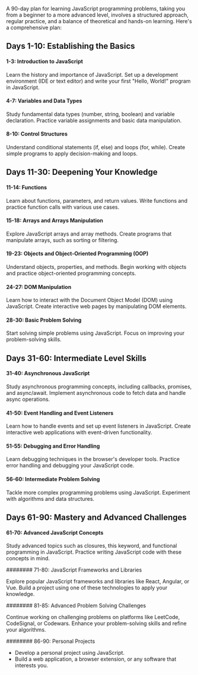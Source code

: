 A 90-day plan for learning JavaScript programming problems, taking you from a beginner to a more advanced level, involves a structured approach, regular practice, and a balance of theoretical and hands-on learning. Here's a comprehensive plan:

## Days 1-10: Establishing the Basics

#### 1-3: Introduction to JavaScript

Learn the history and importance of JavaScript.
Set up a development environment (IDE or text editor) and write your first "Hello, World!" program in JavaScript.
#### 4-7: Variables and Data Types

Study fundamental data types (number, string, boolean) and variable declaration.
Practice variable assignments and basic data manipulation.
#### 8-10: Control Structures

Understand conditional statements (if, else) and loops (for, while).
Create simple programs to apply decision-making and loops.
## Days 11-30: Deepening Your Knowledge

#### 11-14: Functions

Learn about functions, parameters, and return values.
Write functions and practice function calls with various use cases.
#### 15-18: Arrays and Arrays Manipulation

Explore JavaScript arrays and array methods.
Create programs that manipulate arrays, such as sorting or filtering.
#### 19-23: Objects and Object-Oriented Programming (OOP)

Understand objects, properties, and methods.
Begin working with objects and practice object-oriented programming concepts.
#### 24-27: DOM Manipulation

Learn how to interact with the Document Object Model (DOM) using JavaScript.
Create interactive web pages by manipulating DOM elements.
#### 28-30: Basic Problem Solving

Start solving simple problems using JavaScript.
Focus on improving your problem-solving skills.

## Days 31-60: Intermediate Level Skills

#### 31-40: Asynchronous JavaScript

Study asynchronous programming concepts, including callbacks, promises, and async/await.
Implement asynchronous code to fetch data and handle async operations.
#### 41-50: Event Handling and Event Listeners

Learn how to handle events and set up event listeners in JavaScript.
Create interactive web applications with event-driven functionality.
#### 51-55: Debugging and Error Handling

Learn debugging techniques in the browser's developer tools.
Practice error handling and debugging your JavaScript code.
#### 56-60: Intermediate Problem Solving

Tackle more complex programming problems using JavaScript.
Experiment with algorithms and data structures.
## Days 61-90: Mastery and Advanced Challenges

#### 61-70: Advanced JavaScript Concepts

Study advanced topics such as closures, this keyword, and functional programming in JavaScript.
Practice writing JavaScript code with these concepts in mind.

######## 71-80: JavaScript Frameworks and Libraries

Explore popular JavaScript frameworks and libraries like React, Angular, or Vue.
Build a project using one of these technologies to apply your knowledge.

######## 81-85: Advanced Problem Solving Challenges

Continue working on challenging problems on platforms like LeetCode, CodeSignal, or Codewars.
Enhance your problem-solving skills and refine your algorithms.

######## 86-90: Personal Projects

- Develop a personal project using JavaScript.
- Build a web application, a browser extension, or any software that interests you.
